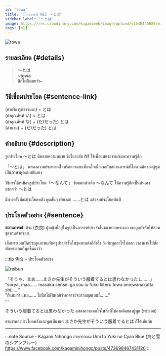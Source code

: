 ```yaml
---
id: 'towa'
title: '[ไวยากรณ์ N1] 〜とは'
sidebar_label: '〜とは'
image: https://res.cloudinary.com/kagamiweb/image/upload/v1640445686/nihongo/grammar/n1/reibun/towa.jpg
tags: [n1]
---
```


![towa](https://res.cloudinary.com/kagamiweb/image/upload/v1640445361/nihongo/grammar/n1/towa.jpg)

## รายละเอียด {#details}

> **〜とは**  
> **~towa**  
> **นึกไม่ถึงเลยว่า~**

## วิธีเชื่อมประโยค {#sentence-link}

{คำกริยารูปธรรมดา} + とは  
{คำคุณศัพท์ い} + とは  
{คำคุณศัพท์ な} + (だ/だった) とは  
{คำนาม} + (だ/だった) とは  

## คำอธิบาย {#description}

รูปประโยค 〜とは มีหลายความหมาย ซึ่งในระดับ N1 ใช้เพื่อแสดงอารมณ์และความรู้สึก

「〜とは」 แสดงความประหลาดใจหรือความสะเทือนใจเมื่อเจอกับสถานการณ์ที่ไม่คาดคิดของผู้พูด เป็นภาษาพูดแบบกันเอง

วิธีการใช้เหมือนรูปประโยค「〜なんて」 ข้อแตกต่างคือ 〜なんて ให้ความรู้สึกเป็นกันเองมากกว่า 〜とは

มีบางครั้งที่ละประโยคหลัง พูดสั้นๆ เพียงแค่ ......とは แล้วจบประโยคทันที

## ประโยคตัวอย่าง {#sentence}

**สถานการณ์:** อิระ (衣良) ผู้หญิงที่อยู่ในรูปเป็นอาจารย์ประจำชั้นของพวกพระเอก เธอถูกบังคับให้สวมชุดซานต้าครอส

เมื่อพระเอกเปิดประตูและพบกับครูประจำชั้นในชุดซานต้าก็อ้ำอึ้ง ถึงกับพูดอะไรไม่ออก เวลาผ่านไปสักพักพระเอกก็พูดขึ้นมาว่า

:::tip 例文 - ประโยคตัวอย่าง

![reibun](https://res.cloudinary.com/kagamiweb/image/upload/v1640445686/nihongo/grammar/n1/reibun/towa.jpg)

「そりゃ、まあ……まさか先生がそういう服着てるとは思わなかったし……」  
"sorya, maa...... masaka sensei ga sou iu fuku kiteru towa omowanakatta shi......"  
"ก็แบบว่า แหม...... ไม่นึกไม่ฝันเลยว่าอาจารย์จะสวมชุดแบบนี้......"  
:::

そういう服着てるとは思わなかった แสดงความตกใจในสิ่งที่ไม่คาดคิดของผู้พูด (พระเอก)

สามารถละประโยคหลังและพูดเพียงแค่ まさか先生がそういう服着てるとは ก็ได้เช่นกัน

---
:::note Source - Kagami Nihongo
ภาพจากเกม Umi to Yuki no Cyan Blue (海と雪のシアンブルー)  
https://www.facebook.com/kagaminihongo/posts/473698467431120
:::